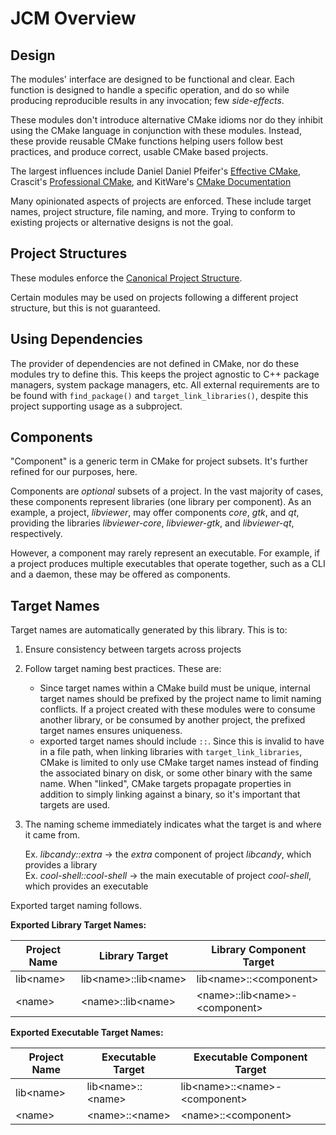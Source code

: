 # JCM Overview

## Design

The modules' interface are designed to be functional and clear.  Each function is designed to handle
a specific operation, and do so while producing reproducible results in any invocation; few
*side-effects*.

These modules don't introduce alternative CMake idioms nor do they inhibit using the
CMake language in conjunction with these modules.
Instead, these provide reusable CMake functions helping users follow best practices, and produce
correct, usable CMake based projects.

The largest influences include Daniel Daniel Pfeifer's [Effective
CMake](https://www.youtube.com/watch?v=bsXLMQ6WgIk), Crascit's [Professional
CMake](https://crascit.com/professional-cmake/), and KitWare's [CMake
Documentation](https://cmake.org/cmake/help/latest/index.html)

Many opinionated aspects of projects are enforced. These include target names, project structure,
file naming, and more. Trying to conform to existing projects or alternative designs is not the goal.

## Project Structures

These modules enforce the [Canonical Project
Structure](https://www.open-std.org/jtc1/sc22/wg21/docs/papers/2018/p1204r0.html#:~:text=The%20canonical%20structure%20is%20primarily,specific%20and%20well%2Ddefined%20function.).

Certain modules may be used on projects following a different project structure, but this is not
guaranteed.

## Using Dependencies

The provider of dependencies are not defined in CMake, nor do these modules try to define this.
This keeps the project agnostic to C++ package managers, system package managers, etc.  All external
requirements are to be found with `find_package()` and `target_link_libraries()`, despite this
project supporting usage as a subproject.

## Components

"Component" is a generic term in CMake for project subsets. It's further refined for our purposes,
here.

Components are *optional* subsets of a project. In the vast majority of cases, these components
represent libraries (one library per component). As an example, a project, *libviewer*, may offer
components *core*, *gtk*, and *qt*, providing the libraries *libviewer-core*, *libviewer-gtk*, and
*libviewer-qt*, respectively.

However, a component may rarely represent an executable. For example, if a project produces multiple
executables that operate together, such as a CLI and a daemon, these may be offered as components.

## Target Names

Target names are automatically generated by this library. This is to:

1. Ensure consistency between targets across projects
2. Follow target naming best practices. These are:

    - Since target names within a CMake build must be unique, internal target names should be prefixed
    by the project name to limit naming conflicts. If a project created with these modules were to
    consume another library, or be consumed by another project, the prefixed target names ensures
    uniqueness.
    - exported target names should include `::`. Since this is invalid to have in a file path, when
    linking libraries with `target_link_libraries`, CMake is limited to only use CMake target names
    instead of finding the associated binary on disk, or some other binary with the same name. When
    "linked", CMake targets propagate properties in addition to simply linking against a binary, so it's
    important that targets are used.

3. The naming scheme immediately indicates what the target is and where it came from.

    Ex. *libcandy::extra* -> the *extra* component of project *libcandy*, which provides a library\
    Ex. *cool-shell::cool-shell* -> the main executable of project *cool-shell*, which provides an executable

Exported target naming follows.

**Exported Library Target Names:**

Project Name | Library Target         | Library Component Target
-------------|------------------------|-------------------------
lib\<name\>  | lib\<name>::lib\<name> | lib\<name>::\<component>
<name\>      | \<name>::lib\<name>    | \<name>::lib\<name>-\<component>

**Exported Executable Target Names:**

Project Name | Executable Target   | Executable Component Target
-------------|---------------------|-------------------------
lib\<name\>  | lib\<name>::\<name> | lib\<name>::\<name>-\<component>
<name\>      | \<name>::\<name>    | \<name\>::\<component>
